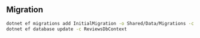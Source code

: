 ## Migration

```bash
dotnet ef migrations add InitialMigration -o Shared/Data/Migrations -c ReviewsDbContext
dotnet ef database update -c ReviewsDbContext
```